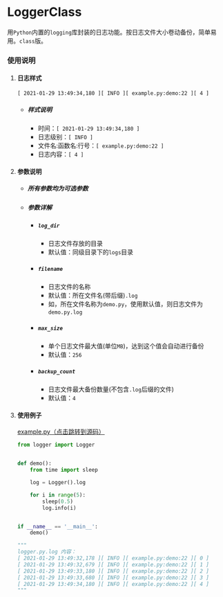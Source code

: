 # LoggerClass

用`Python`内置的`logging`库封装的日志功能。按日志文件大小卷动备份，简单易用。`class`版。

### 使用说明

1. #### 日志样式
    ```shell
    [ 2021-01-29 13:49:34,180 ][ INFO ][ example.py:demo:22 ][ 4 ]
    ```
    + ##### 样式说明
        + 时间：`[ 2021-01-29 13:49:34,180 ]`
        + 日志级别：`[ INFO ]`
        + 文件名:函数名:行号：`[ example.py:demo:22 ]`
        + 日志内容：`[ 4 ]`

2. #### 参数说明
    + ##### 所有参数均为可选参数
    + ##### 参数详解
        + ##### `log_dir`
            + 日志文件存放的目录
            + 默认值：同级目录下的`logs`目录
        + ##### `filename`
            + 日志文件的名称
            + 默认值：所在文件名(带后缀)`.log`
            + 如，所在文件名称为`demo.py`，使用默认值，则日志文件为`demo.py.log`
        + ##### `max_size`
            + 单个日志文件最大值(单位`MB`)，达到这个值会自动进行备份
            + 默认值：`256`
        + ##### `backup_count`
            + 日志文件最大备份数量(不包含`.log`后缀的文件)
            + 默认值：`4`

3. #### 使用例子
   [example.py（点击跳转到源码）](example.py)
   ```python
   from logger import Logger
   
   
   def demo():
       from time import sleep
   
       log = Logger().log
   
       for i in range(5):
           sleep(0.5)
           log.info(i)
   
   
   if __name__ == '__main__':
       demo()
   
   """
   logger.py.log 内容：
   [ 2021-01-29 13:49:32,178 ][ INFO ][ example.py:demo:22 ][ 0 ]
   [ 2021-01-29 13:49:32,679 ][ INFO ][ example.py:demo:22 ][ 1 ]
   [ 2021-01-29 13:49:33,180 ][ INFO ][ example.py:demo:22 ][ 2 ]
   [ 2021-01-29 13:49:33,680 ][ INFO ][ example.py:demo:22 ][ 3 ]
   [ 2021-01-29 13:49:34,180 ][ INFO ][ example.py:demo:22 ][ 4 ]
   """
   ```

